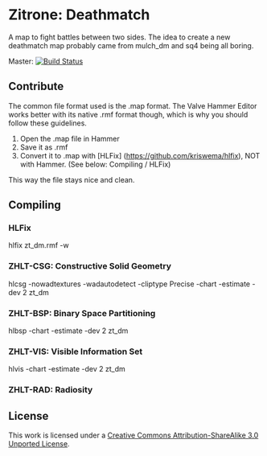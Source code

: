 # Zitrone: Deathmatch #
A map to fight battles between two sides. The idea to create a new deathmatch map probably came from mulch_dm and sq4 being all boring.

Master: [![Build Status](https://travis-ci.org/ZitroneMapping/deathmatch.png?branch=master)](https://travis-ci.org/ZitroneMapping/deathmatch)

## Contribute ##
The common file format used is the .map format. The Valve Hammer Editor works better with its native .rmf format though, which is why you should follow these guidelines.

1. Open the .map file in Hammer
2. Save it as .rmf
3. Convert it to .map with [HLFix] (https://github.com/kriswema/hlfix), NOT with Hammer. (See below: Compiling / HLFix)

This way the file stays nice and clean.

## Compiling ##
### HLFix ###
hlfix zt_dm.rmf -w

### ZHLT-CSG: Constructive Solid Geometry ###
hlcsg -nowadtextures -wadautodetect -cliptype Precise -chart -estimate -dev 2 zt_dm

### ZHLT-BSP: Binary Space Partitioning ###
hlbsp -chart -estimate -dev 2 zt_dm

### ZHLT-VIS: Visible Information Set ###
hlvis -chart -estimate -dev 2 zt_dm

### ZHLT-RAD: Radiosity ###

## License ##
This work is licensed under a [Creative Commons Attribution-ShareAlike 3.0 Unported License](http://creativecommons.org/licenses/by-sa/3.0/).
